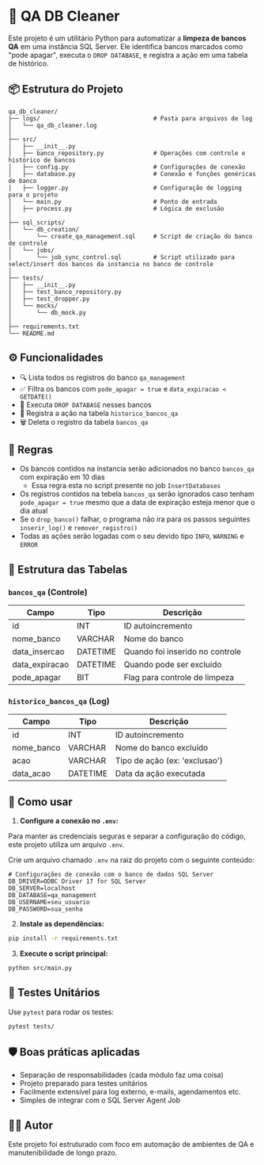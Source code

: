 # 🧹 QA DB Cleaner

Este projeto é um utilitário Python para automatizar a **limpeza de bancos QA** em uma instância SQL Server. Ele identifica bancos marcados como "pode apagar", executa o `DROP DATABASE`, e registra a ação em uma tabela de histórico.

## 📦 Estrutura do Projeto

```
qa_db_cleaner/
├── logs/                                # Pasta para arquivos de log
│   └── qa_db_cleaner.log
│
├── src/
│   ├── __init__.py
│   ├── banco_repository.py              # Operações com controle e histórico de bancos
│   ├── config.py                        # Configurações de conexão
│   ├── database.py                      # Conexão e funções genéricas de banco
│   ├── logger.py                        # Configuração de logging para o projeto
│   └── main.py                          # Ponto de entrada
│   ├── process.py                       # Lógica de exclusão
│
├── sql_scripts/
│   └── db_creation/
│       └── create_qa_management.sql     # Script de criação do banco de controle
│   └── jobs/
│       └── job_sync_control.sql         # Script utilizado para select/insert dos bancos da instancia no banco de controle
│
├── tests/
│   ├── __init__.py
│   ├── test_banco_repository.py
│   ├── test_dropper.py
│   └── mocks/
│       └── db_mock.py
│
├── requirements.txt
└── README.md
```

## ⚙️ Funcionalidades

- 🔍 Lista todos os registros do banco `qa_management`
- ✅ Filtra os bancos com `pode_apagar = true` e `data_expiracao < GETDATE()`
- 🧨 Executa `DROP DATABASE` nesses bancos
- 📝 Registra a ação na tabela `historico_bancos_qa`
- 🗑️ Deleta o registro da tabela `bancos_qa`

## 📜 Regras
- Os bancos contidos na instancia serão adicionados no banco `bancos_qa` com expiração em 10 dias
  - Essa regra esta no script presente no job `InsertDatabases`
- Os registros contidos na tebela `bancos_qa` serão ignorados caso tenham `pode_apagar = true` mesmo que a data de expiração esteja menor que o dia atual
- Se o `drop_banco()` falhar, o programa não ira para os passos seguintes `inserir_log()` e `remover_registro()`
- Todas as ações serão logadas com o seu devido tipo `INFO`, `WARNING` e `ERROR`

## 🧩 Estrutura das Tabelas

### `bancos_qa` (Controle)

| Campo           | Tipo       | Descrição                       |
|-----------------|------------|---------------------------------|
| id              | INT        | ID autoincremento               |
| nome_banco      | VARCHAR    | Nome do banco                   |
| data_insercao   | DATETIME   | Quando foi inserido no controle |
| data_expiracao  | DATETIME   | Quando pode ser excluído        |
| pode_apagar     | BIT        | Flag para controle de limpeza   |

### `historico_bancos_qa` (Log)

| Campo           | Tipo       | Descrição                        |
|-----------------|------------|----------------------------------|
| id              | INT        | ID autoincremento                |
| nome_banco      | VARCHAR    | Nome do banco excluído           |
| acao            | VARCHAR    | Tipo de ação (ex: 'exclusao')    |
| data_acao       | DATETIME   | Data da ação executada           |

## 🚀 Como usar

1. **Configure a conexão no `.env`:**

Para manter as credenciais seguras e separar a configuração do código, este projeto utiliza um arquivo `.env`.

Crie um arquivo chamado `.env` na raiz do projeto com o seguinte conteúdo:

```dotenv
# Configurações de conexão com o banco de dados SQL Server
DB_DRIVER=ODBC Driver 17 for SQL Server
DB_SERVER=localhost
DB_DATABASE=qa_management
DB_USERNAME=seu_usuario
DB_PASSWORD=sua_senha
```

2. **Instale as dependências:**

```bash
pip install -r requirements.txt
```

3. **Execute o script principal:**

```bash
python src/main.py
```

## 🧪 Testes Unitários

Use `pytest` para rodar os testes:

```bash
pytest tests/
```

## 🛡️ Boas práticas aplicadas

- Separação de responsabilidades (cada módulo faz uma coisa)
- Projeto preparado para testes unitários
- Facilmente extensível para log externo, e-mails, agendamentos etc.
- Simples de integrar com o SQL Server Agent Job

## 👨‍💻 Autor
Este projeto foi estruturado com foco em automação de ambientes de QA e manutenibilidade de longo prazo.